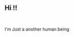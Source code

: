 <h2> Hi !!</h2> </br> <p> I'm Just a another human being</p> 



<!--


<h1 align="center">
  <img src="https://readme-typing-svg.herokuapp.com?font=Orbitron&size=28&color=00F7FF&center=true&vCenter=true&width=800&height=70&lines=Hello+World%2C+I'm+Deemath+Jayasinghe;Futuristic+Coder+%7C+AI+Enthusiast+%7C+Tech+Architect" alt="Typing animation" />
</h1>

<p align="center">
  <img src="https://img.shields.io/badge/Code-Futuristic-blueviolet?style=for-the-badge&logo=visualstudiocode&logoColor=white" />
  <img src="https://img.shields.io/badge/Status-Engineering_Excellence-00FFFF?style=for-the-badge&logo=vercel&logoColor=white" />
</p>


### 🧠 About Me


🔭 I’m Deemath Jayasinghe, a full-stack developer & Cyber Security Enthusiast from Sri Lanka. </br>
🧠 Obsessed with solving real-world problems through futuristic systems and clean architecture. </br>
🚀 Exploring AI-integrated web systems and advanced Laravel applications. </br>

🛠️ Tech Stack</br>
<p align="center"> <img src="https://skillicons.dev/icons?i=flutter,typescript,nextjs,php,laravel,java,javascript,react,mysql,mongodb,html,css,vscode,git" /> </p>

⚡ Projects Preview</br></br>

  🕵️‍♂️ Google-doky - A simple python script for generate google hacking dorks for passive information gathering  </br>
  🚰 Water Billing & Management System   </br>
  📚 Smart Student Portal - With real-time progress tracking & task automation  </br>
  🚀 SpeedoMap - Biker Speedometer app with map & alerts  </br>
  📡 Smart Car Booking System - With predictive maintenance & chat AI  </br></br>

📊 My GitHub Universe</br>
<p align="center"> 
  <img src="https://github-readme-stats.vercel.app/api?username=deemath&show_icons=true&theme=tokyonight&hide_border=true&rank_icon=percentile" width="47%" /> 
  <img src="https://streak-stats.demolab.com/?user=deemath&theme=tokyonight&hide_border=true" width="47%" /> 
</p> 

<p align="center"> 
  <img src="https://github-readme-activity-graph.vercel.app/graph?username=deemath&theme=react-dark&hide_border=true" /> 
</p>

🌐 Connect with Me
<p align="center"> 
  <a href="mailto:mahazona.sl@gmail.com">
    <img src="https://img.shields.io/badge/Gmail-%23D14836.svg?style=for-the-badge&logo=gmail&logoColor=white" />
  </a> 
  <a href="www.linkedin.com/in/dijay">
    <img src="https://img.shields.io/badge/LinkedIn-%230077B5.svg?style=for-the-badge&logo=linkedin&logoColor=white" />
  </a> 
</p>

🚀 Code the future, live the dream. </br>
🧬 Designed by Deemath Jayasinghe 

-->
